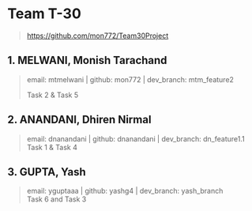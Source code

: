 # Team T-30
> https://github.com/mon772/Team30Project
## 1. MELWANI, Monish Tarachand
> email: mtmelwani | github: mon772 | dev_branch: mtm_feature2 
> 
> Task 2 & Task 5
## 2. ANANDANI, Dhiren Nirmal
> email: dnanandani | github: dnanandani | dev_branch: dn_feature1.1  
> Task 1 & Task 4
## 3. GUPTA, Yash
> email: yguptaaa | github: yashg4 | dev_branch: yash_branch  
> Task 6 and Task 3
